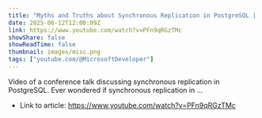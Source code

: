 ```yaml
---
title: "Myths and Truths about Synchronous Replication in PostgreSQL | POSETTE: An Event for Postgres 2025"
date: 2025-06-12T12:00:09Z
link: https://www.youtube.com/watch?v=PFn9qRGzTMc
showShare: false
showReadTime: false
thumbnail: images/misc.png
tags: ["youtube.com/@MicrosoftDeveloper"]
---
```

Video of a conference talk discussing synchronous replication in PostgreSQL. Ever wondered if synchronous replication in ...

- Link to article: https://www.youtube.com/watch?v=PFn9qRGzTMc